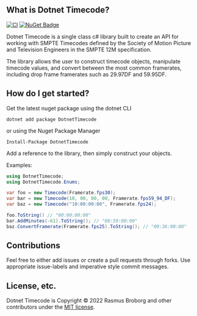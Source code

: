 ## What is Dotnet Timecode?
[![CI](https://github.com/RasmusBroborg/dotnet-timecode/actions/workflows/ci.yml/badge.svg)](https://github.com/RasmusBroborg/dotnet-timecode/actions/workflows/ci.yml) [![NuGet Badge](https://buildstats.info/nuget/dotnet-timecode)](https://www.nuget.org/packages/dotnet-timecode)

Dotnet Timecode is a single class c# library built to create an API for working with SMPTE Timecodes defined by the Society of Motion Picture and Television Engineers in the SMPTE 12M specification.

The library allows the user to construct timecode objects, manipulate timecode values, and convert between the most common framerates, including drop frame framerates such as 29.97DF and 59.95DF.

## How do I get started?

Get the latest nuget package using the dotnet CLI
```
dotnet add package DotnetTimecode
```
or using the Nuget Package Manager
```
Install-Package DotnetTimecode
```

Add a reference to the library, then simply construct your objects.

Examples:
```csharp
using DotnetTimecode;
using DotnetTimecode.Enums;

var foo = new Timecode(Framerate.fps30);
var bar = new Timecode(10, 00, 00, 00, Framerate.fps59_94_DF);
var baz = new Timecode("10:00:00:00", Framerate.fps24);

foo.ToString() // "00:00:00:00"
bar.AddMinutes(-61).ToString(); // "08:59:00:00"
baz.ConvertFramerate(Framerate.fps25).ToString(); // "09:36:00:00"
```

## Contributions

Feel free to either add issues or create a pull requests through forks.
Use appropriate issue-labels and imperative style commit messages.

## License, etc.

Dotnet Timecode is Copyright &copy; 2022 Rasmus Broborg and other contributors under the [MIT license](LICENSE.txt).
